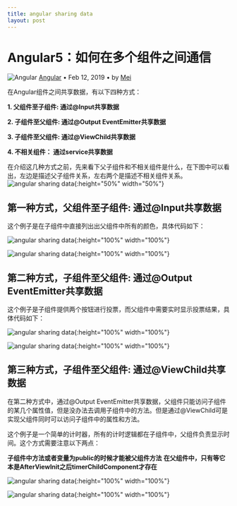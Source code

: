 ```yaml
---
title: angular sharing data
layout: post
---
```


# Angular5：如何在多个组件之间通信

<div class="title-meta">
    <span><img class="title-category-img" src="../../../assets/images/categories/angular.svg" alt="Angular"></span>
    <span><a class="github-link" href="/2018/09/19/angular.html">Angular</a></span>
    <span class="title-bullet">•</span>
    <span>Feb 12, 2019</span>
    <span class="title-bullet">•</span>
    <span>by <a class="github-link" href="http://github.com/limeii" title="http://github.com/limeii">Mei</a></span>
</div>

在Angular组件之间共享数据，有以下四种方式：


**1. 父组件至子组件: 通过@Input共享数据**


**2. 子组件至父组件: 通过@Output EventEmitter共享数据**


**3. 子组件至父组件: 通过@ViewChild共享数据**


**4. 不相关组件： 通过service共享数据**


在介绍这几种方式之前，先来看下父子组件和不相关组件是什么，在下图中可以看出，左边是描述父子组件关系，左右两个是描述不相关组件关系。
![angular sharing data]( https://limeii.github.io/assets/images/posts/angular/angular-sharingdata.png){:height="50%" width="50%"}


## 第一种方式，父组件至子组件: 通过@Input共享数据
这个例子是在子组件中直接列出出父组件中所有的颜色，具体代码如下：

![angular sharing data]( https://limeii.github.io/assets/images/posts/angular/angular-sharing-data1.png){:height="100%" width="100%"}

![angular sharing data]( https://limeii.github.io/assets/images/posts/angular/angular-sharing-data2.png){:height="100%" width="100%"}

## 第二种方式，子组件至父组件: 通过@Output EventEmitter共享数据
这个例子是子组件提供两个按钮进行投票，而父组件中需要实时显示投票结果，具体代码如下：

![angular sharing data]( https://limeii.github.io/assets/images/posts/angular/angular-sharing-data3.png){:height="100%" width="100%"}

![angular sharing data]( https://limeii.github.io/assets/images/posts/angular/angular-sharing-data4.png){:height="100%" width="100%"}

## 第三种方式，子组件至父组件: 通过@ViewChild共享数据

在第二种方式中，通过@Output EventEmitter共享数据，父组件只能访问子组件的某几个属性值，但是没办法去调用子组件中的方法。但是通过@ViewChild可是实现父组件同时可以访问子组件中的属性和方法。


这个例子是一个简单的计时器，所有的计时逻辑都在子组件中，父组件负责显示时间。这个方式需要注意以下两点：


**子组件中方法或者变量为public的时候才能被父组件方法**
**在父组件中，只有等它本是AfterViewInit之后timerChildComponent才存在**

![angular sharing data]( https://limeii.github.io/assets/images/posts/angular/angular-sharing-data5.png){:height="100%" width="100%"}

![angular sharing data]( https://limeii.github.io/assets/images/posts/angular/angular-sharing-data6.png){:height="100%" width="100%"}